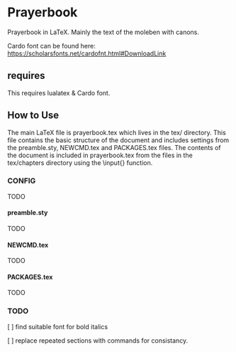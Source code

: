 # Prayerbook 

Prayerbook in LaTeX. Mainly the text of the moleben with canons.

Cardo font can be found here: https://scholarsfonts.net/cardofnt.html#DownloadLink

## requires

This requires lualatex & Cardo font.

## How to Use

The main LaTeX file is prayerbook.tex which lives in the tex/ directory.
This file contains the basic structure of the document and includes settings from the preamble.sty, NEWCMD.tex and PACKAGES.tex files.
The contents of the document is included in prayerbook.tex from the files in the tex/chapters directory using the \input{} function.

### CONFIG

TODO

#### preamble.sty

TODO

#### NEWCMD.tex

TODO

#### PACKAGES.tex

TODO

### TODO

[ ] find suitable font for bold italics 

[ ] replace repeated sections with commands for consistancy.

